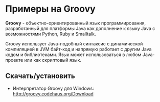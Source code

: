 Примеры на Groovy
=================

**Groovy** - объектно-ориентированный язык программирования, 
разработанный для платформы Java как дополнение к языку Java 
с возможностями Python, Ruby и Smalltalk.

Groovy использует Java-подобный синтаксис с динамической компиляцией в JVM 
байт-код и напрямую работает с другим Java кодом и библиотеками. 
Язык может использоваться в любом Java-проекте или как скриптовый язык.

Скачать/установить
------------------
* Интерпретатор Groovy для Windows: http://groovy.codehaus.org/Download

